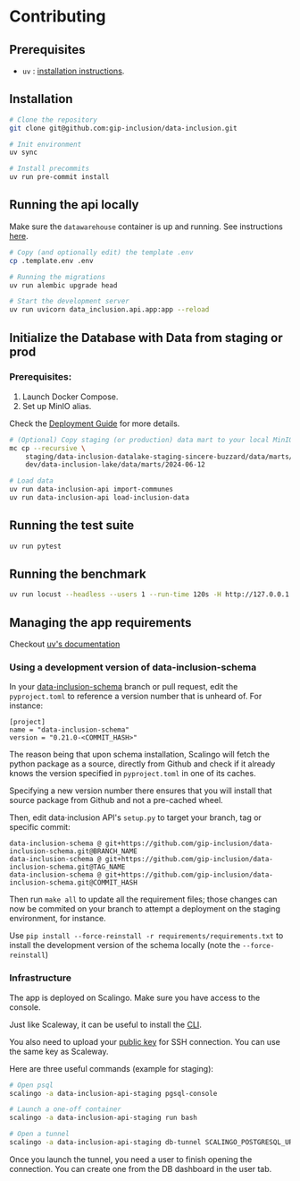 # Contributing

## Prerequisites

* `uv` : [installation instructions](https://docs.astral.sh/uv/getting-started/installation/#standalone-installer).

## Installation

```bash
# Clone the repository
git clone git@github.com:gip-inclusion/data-inclusion.git

# Init environment
uv sync

# Install precommits
uv run pre-commit install
```

## Running the api locally

Make sure the `datawarehouse` container is up and running. See instructions [here](../CONTRIBUTING.md#docker).

```bash
# Copy (and optionally edit) the template .env
cp .template.env .env

# Running the migrations
uv run alembic upgrade head

# Start the development server
uv run uvicorn data_inclusion.api.app:app --reload
```

## Initialize the Database with Data from staging or prod

### Prerequisites:

1. Launch Docker Compose.
2. Set up MinIO alias.

Check the [Deployment Guide](../DEPLOYMENT.md) for more details.

```bash
# (Optional) Copy staging (or production) data mart to your local MinIO instance
mc cp --recursive \
    staging/data-inclusion-datalake-staging-sincere-buzzard/data/marts/2024-06-12/ \
    dev/data-inclusion-lake/data/marts/2024-06-12

# Load data
uv run data-inclusion-api import-communes
uv run data-inclusion-api load-inclusion-data
```

## Running the test suite

```bash
uv run pytest
```

## Running the benchmark

```bash
uv run locust --headless --users 1 --run-time 120s -H http://127.0.0.1:8001
```

## Managing the app requirements

Checkout [uv's documentation](https://docs.astral.sh/uv/concepts/projects/dependencies/)

### Using a development version of data-inclusion-schema

In your [data-inclusion-schema](https://github.com/gip-inclusion/data-inclusion-schema) branch or pull request,
edit the `pyproject.toml` to reference a version number that is unheard of. For instance:

```
[project]
name = "data-inclusion-schema"
version = "0.21.0-<COMMIT_HASH>"
```

The reason being that upon schema installation, Scalingo will fetch the python package as a source, directly
from Github and check if it already knows the version specified in `pyproject.toml` in one of its caches.

Specifying a new version number there ensures that you will install that source package from Github and not
a pre-cached wheel.


Then, edit data⋅inclusion API's `setup.py` to target your branch, tag or specific commit:

```
data-inclusion-schema @ git+https://github.com/gip-inclusion/data-inclusion-schema.git@BRANCH_NAME
data-inclusion-schema @ git+https://github.com/gip-inclusion/data-inclusion-schema.git@TAG_NAME
data-inclusion-schema @ git+https://github.com/gip-inclusion/data-inclusion-schema.git@COMMIT_HASH
```

Then run `make all` to update all the requirement files; those changes can now be commited on your branch
to attempt a deployment on the staging environment, for instance.

Use `pip install --force-reinstall -r requirements/requirements.txt` to install the development version
of the schema locally (note the `--force-reinstall`)



### Infrastructure

The app is deployed on Scalingo. Make sure you have access to the console.

Just like Scaleway, it can be useful to install the [CLI](https://doc.scalingo.com/platform/cli/start).

You also need to upload your [public key](https://www.scaleway.com/en/docs/dedibox-console/account/how-to/upload-an-ssh-key/) for SSH connection. You can use the same key as Scaleway.

Here are three useful commands (example for staging):

```bash
# Open psql
scalingo -a data-inclusion-api-staging pgsql-console

# Launch a one-off container
scalingo -a data-inclusion-api-staging run bash

# Open a tunnel
scalingo -a data-inclusion-api-staging db-tunnel SCALINGO_POSTGRESQL_URL
```

Once you launch the tunnel, you need a user to finish opening the connection. You can create one from the DB dashboard in the user tab.

